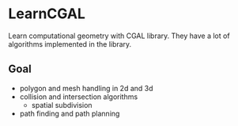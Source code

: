 # LearnCGAL 

Learn computational geometry with CGAL library. 
They have a lot of algorithms implemented in the library. 

## Goal 

* polygon and mesh handling in 2d and 3d 
* collision and intersection algorithms 
  * spatial subdivision 
* path finding and path planning 


